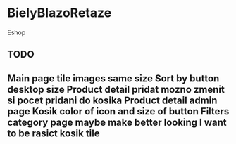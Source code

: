 # BielyBlazoRetaze
Eshop

TODO 
---
Main page tile images same size 
Sort by button desktop size 
Product detail pridat mozno zmenit si pocet pridani do kosika
Product detail admin page
Kosik color of icon and size of button
Filters category page maybe make better looking
I want to be rasict kosik tile
---